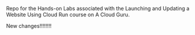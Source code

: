 Repo for the Hands-on Labs associated with the Launching and Updating a Website Using Cloud Run course on A Cloud Guru.

New changes!!!!!!!!
